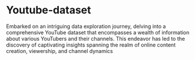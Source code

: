 # Youtube-dataset
Embarked on an intriguing data exploration journey, delving into a comprehensive YouTube dataset that encompasses a wealth of information about various YouTubers and their channels. This endeavor has led to the discovery of captivating insights spanning the realm of online content creation, viewership, and channel dynamics
